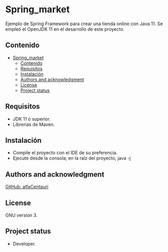 # Spring_market
Ejemplo de Spring Framework para crear una tienda online con Java 11. Se empleó el OpenJDK 11 en el desarrollo de este 
proyecto.

## Contenido
<!-- TOC -->
* [Spring_market](#spring_market)
  * [Contenido](#contenido)
  * [Requisitos](#requisitos)
  * [Instalación](#instalacin)
  * [Authors and acknowledgment](#authors-and-acknowledgment)
  * [License](#license)
  * [Project status](#project-status)
<!-- TOC -->

## Requisitos
* JDK 11 ó superior.
* Librerias de Maven.

## Instalación
* Compile el proyecto con el IDE de su preferencia.
* Ejecute desde la consola; en la raíz del proyecto, java -j 

## Authors and acknowledgment
[GitHub: alfaCentauri](https://gitlab.com/alfaCentauri1)

## License
GNU version 3.

## Project status
* Developer. 